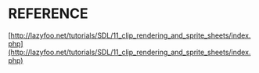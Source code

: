 # REFERENCE

[http://lazyfoo.net/tutorials/SDL/11_clip_rendering_and_sprite_sheets/index.php](http://lazyfoo.net/tutorials/SDL/11_clip_rendering_and_sprite_sheets/index.php)
